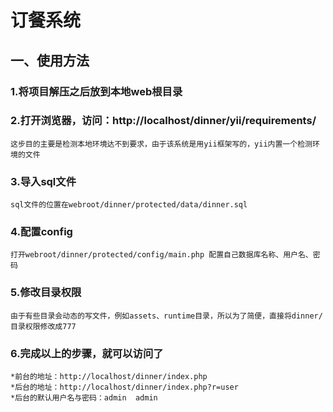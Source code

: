 订餐系统
=============

一、使用方法
------------

### 1.将项目解压之后放到本地web根目录       
### 2.打开浏览器，访问：http://localhost/dinner/yii/requirements/
    这步目的主要是检测本地环境达不到要求，由于该系统是用yii框架写的，yii内置一个检测环境的文件
### 3.导入sql文件
    sql文件的位置在webroot/dinner/protected/data/dinner.sql
### 4.配置config
    打开webroot/dinner/protected/config/main.php 配置自己数据库名称、用户名、密码
### 5.修改目录权限
    由于有些目录会动态的写文件，例如assets、runtime目录，所以为了简便，直接将dinner/目录权限修改成777
### 6.完成以上的步骤，就可以访问了
    *前台的地址：http://localhost/dinner/index.php
    *后台的地址：http://localhost/dinner/index.php?r=user
    *后台的默认用户名与密码：admin  admin
